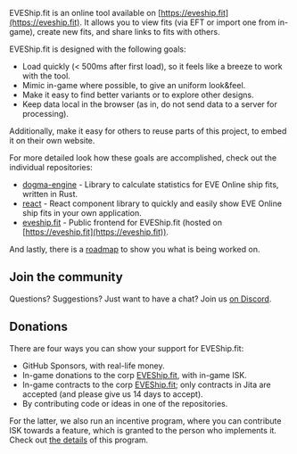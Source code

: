 EVEShip.fit is an online tool available on [https://eveship.fit](https://eveship.fit).
It allows you to view fits (via EFT or import one from in-game), create new fits, and share links to fits with others.

EVEShip.fit is designed with the following goals:
- Load quickly (< 500ms after first load), so it feels like a breeze to work with the tool.
- Mimic in-game where possible, to give an uniform look&feel.
- Make it easy to find better variants or to explore other designs.
- Keep data local in the browser (as in, do not send data to a server for processing).

Additionally, make it easy for others to reuse parts of this project, to embed it on their own website.

For more detailed look how these goals are accomplished, check out the individual repositories:

- [dogma-engine](https://github.com/EVEShipFit/dogma-engine) - Library to calculate statistics for EVE Online ship fits, written in Rust.
- [react](https://github.com/EVEShipFit/react) - React component library to quickly and easily show EVE Online ship fits in your own application.
- [eveship.fit](https://github.com/EVEShipFit/eveship.fit) - Public frontend for EVEShip.fit (hosted on [https://eveship.fit](https://eveship.fit)).

And lastly, there is a [roadmap](https://github.com/orgs/EVEShipFit/projects/1) to show you what is being worked on.

## Join the community

Questions? Suggestions? Just want to have a chat? Join us [on Discord](https://discord.gg/S5V5BkvNf7).

## Donations

There are four ways you can show your support for EVEShip.fit:

- GitHub Sponsors, with real-life money.
- In-game donations to the corp [EVEShip.fit](https://evewho.com/corporation/98753333), with in-game ISK.
- In-game contracts to the corp [EVEShip.fit](https://evewho.com/corporation/98753333); only contracts in Jita are accepted (and please give us 14 days to accept).
- By contributing code or ideas in one of the repositories.

For the latter, we also run an incentive program, where you can contribute ISK towards a feature, which is granted to the person who implements it.
Check out [the details](https://github.com/EVEShipFit/roadmap#incentivizing-working-on-eveshipfit---isk-rewards) of this program.
